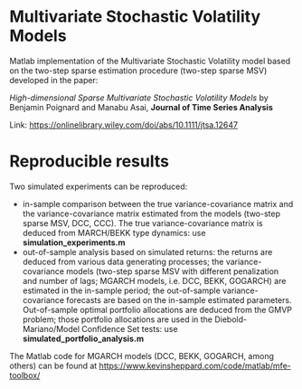 
# Multivariate Stochastic Volatility Models

Matlab implementation of the Multivariate Stochastic Volatility model based on the two-step sparse estimation procedure (two-step sparse MSV) developed in the paper:

*High-dimensional Sparse Multivariate Stochastic Volatility Models* by Benjamin Poignard and Manabu Asai, **Journal of Time Series Analysis** 

Link: https://onlinelibrary.wiley.com/doi/abs/10.1111/jtsa.12647

# Reproducible results

Two simulated experiments can be reproduced: 

* in-sample comparison between the true variance-covariance matrix and the variance-covariance matrix estimated from the models (two-step sparse MSV, DCC, CCC). The true variance-covariance matrix is deduced from MARCH/BEKK type dynamics: use **simulation_experiments.m**
* out-of-sample analysis based on simulated returns: the returns are deduced from various data generating processes; the variance-covariance models (two-step sparse MSV with different penalization and number of lags; MGARCH models, i.e. DCC, BEKK, GOGARCH) are estimated in the in-sample period; the out-of-sample variance-covariance forecasts are based on the in-sample estimated parameters. Out-of-sample optimal portfolio allocations are deduced from the GMVP problem; those portfolio allocations are used in the Diebold-Mariano/Model Confidence Set tests: use **simulated_portfolio_analysis.m**

The Matlab code for MGARCH models (DCC, BEKK, GOGARCH, among others) can be found at https://www.kevinsheppard.com/code/matlab/mfe-toolbox/
